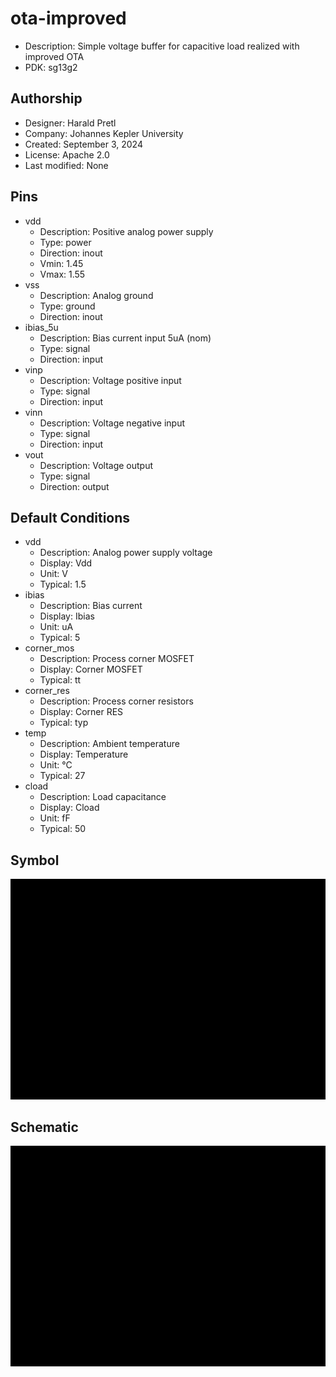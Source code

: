 # ota-improved

- Description: Simple voltage buffer for capacitive load realized with improved OTA
- PDK: sg13g2

## Authorship

- Designer: Harald Pretl
- Company: Johannes Kepler University
- Created: September 3, 2024
- License: Apache 2.0
- Last modified: None

## Pins

- vdd
  + Description: Positive analog power supply
  + Type: power
  + Direction: inout
  + Vmin: 1.45
  + Vmax: 1.55
- vss
  + Description: Analog ground
  + Type: ground
  + Direction: inout
- ibias_5u
  + Description: Bias current input 5uA (nom)
  + Type: signal
  + Direction: input
- vinp
  + Description: Voltage positive input
  + Type: signal
  + Direction: input
- vinn
  + Description: Voltage negative input
  + Type: signal
  + Direction: input
- vout
  + Description: Voltage output
  + Type: signal
  + Direction: output

## Default Conditions

- vdd
  + Description: Analog power supply voltage
  + Display: Vdd
  + Unit: V
  + Typical: 1.5
- ibias
  + Description: Bias current
  + Display: Ibias
  + Unit: uA
  + Typical: 5
- corner_mos
  + Description: Process corner MOSFET
  + Display: Corner MOSFET
  + Typical: tt
- corner_res
  + Description: Process corner resistors
  + Display: Corner RES
  + Typical: typ
- temp
  + Description: Ambient temperature
  + Display: Temperature
  + Unit: °C
  + Typical: 27
- cload
  + Description: Load capacitance
  + Display: Cload
  + Unit: fF
  + Typical: 50

## Symbol

![Symbol of ota-improved](ota-improved_symbol.svg)

## Schematic

![Schematic of ota-improved](ota-improved_schematic.svg)
